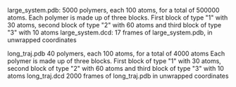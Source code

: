 large_system.pdb:
    5000 polymers, each 100 atoms, for a total of 500000 atoms.
    Each polymer is made up of three blocks. First block of type "1" with
    30 atoms, second block of type "2" with 60 atoms and third block of
    type "3" with 10 atoms
large_system.dcd:
    17 frames of large_system.pdb, in unwrapped coordinates

long_traj.pdb
    40 polymers, each 100 atoms, for a total of 4000 atoms
    Each polymer is made up of three blocks. First block of type "1" with
    30 atoms, second block of type "2" with 60 atoms and third block of
    type "3" with 10 atoms
long_traj.dcd
    2000 frames of long_traj.pdb in unwrapped coordinates

